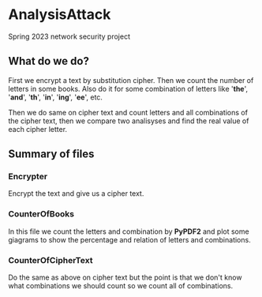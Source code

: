 # AnalysisAttack
Spring 2023 network security project

## What do we do?
First we encrypt a text by substitution cipher. Then we count the number of letters in some books. Also do it for some combination of letters like '__the__', '__and__', '__th__', '__in__', '__ing__', '__ee__', etc.

Then we do same on cipher text and count letters and all combinations of the cipher text, then we compare two analisyses and find the real value of each cipher letter.

## Summary of files 

### Encrypter
Encrypt the text and give us a cipher text.

### CounterOfBooks
In this file we count the letters and combination by __PyPDF2__ and plot some giagrams to show the percentage and relation of letters and combinations.

### CounterOfCipherText
Do the same as above on cipher text but the point is that we don't know what combinations we should count so we count all of combinations.
